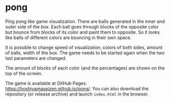 # pong

Ping pong like game visualization. There are balls generated in the inner and outer side of the box. Each ball goes through blocks of the opposite color but bounce from blocks of its color and paint them to opposite. So it looks like balls of different colors are bouncing in their own space.

It is possible to change speed of visualization, colors of both sides, amount of balls, width of the box. The game needs to be started again when the two last parameters are changed.

The amount of blocks of each color (and the percentages) are shown on the top of the screen.

The game is available at GitHub Pages: https://hoshiyamaseizen.github.io/pong/. You can also download the repository (or release archive) and launch <code>index.html</code> in the browser.
